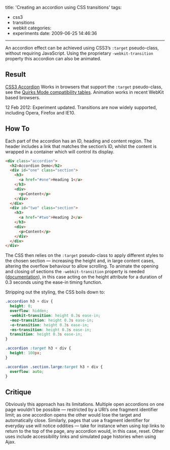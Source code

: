 title: 'Creating an accordion using CSS transitions'
tags:
  - css3
  - transitions
  - webkit
categories:
  - experiments
date: 2009-06-25 14:46:36
---

An accordion effect can be achieved using CSS3’s `:target` pseudo-class, without requiring JavaScript. Using the proprietary `-webkit-transition` property this accordion can also be animated.

## Result

[CSS3 Accordion](/experiments/accordion/#one)
Works in browsers that support the `:target` pseudo-class, see the [Quirks Mode compatibility tables](http://www.quirksmode.org/css/contents.html#t34). Animation works in recent WebKit based browsers.

<time datetime="2012-02-12">12 Feb 2012</time>: Experiment updated. Transitions are now widely supported, including Opera, Firefox and IE10.

## How To

Each part of the accordion has an ID, heading and content region. The header includes a link that matches the section’s ID, whilst the content is wrapped in a container which will control its display.

```html
<div class="accordion">
  <h2>Accordion Demo</h2>
  <div id="one" class="section">
    <h3>
      <a href="#one">Heading 1</a>
    </h3>
    <div>
      <p>Content</p>
    </div>
  </div>
  <div id="two" class="section">
    <h3>
      <a href="#two">Heading 2</a>
    </h3>
    <div>
      <p>Content</p>
    </div>
  </div>
</div>
```

The CSS then relies on the `:target` pseudo-class to apply different styles to the chosen section — increasing the height and, in large content cases, altering the overflow behaviour to allow scrolling. To animate the opening and closing of sections the `-webkit-transition` property is needed ([documentation](http://www.w3.org/TR/css3-transitions/)), in this case acting on the height attribute for a duration of 0.3 seconds using the ease-in timing function.

Stripping out the styling, the CSS boils down to:

```css
.accordion h3 + div {
  height: 0;
  overflow: hidden;
  -webkit-transition: height 0.3s ease-in;
  -moz-transition: height 0.3s ease-in;
  -o-transition: height 0.3s ease-in;
  -ms-transition: height 0.3s ease-in;
  transition: height 0.3s ease-in;
}

.accordion :target h3 + div {
  height: 100px;
}

.accordion .section.large:target h3 + div {
  overflow: auto;
}
```

## Critique

Obviously this approach has its limitations. Multiple open accordions on one page wouldn’t be possible — restricted by a URI’s one fragment identifier limit; as one accordion opens the other would lose the target and automatically close. Similarly, pages that use a fragment identifier for everyday use will notice oddities — take for instance when using _top_ links to return to the top of the page, any accordion would, in this case, reset. Other uses include accessibility links and simulated page histories when using Ajax.
